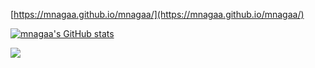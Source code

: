 [https://mnagaa.github.io/mnagaa/](https://mnagaa.github.io/mnagaa/)


[![mnagaa's GitHub stats](https://github-readme-stats.vercel.app/api?username=mnagaa&count_private=true)](https://github.com/anuraghazra/github-readme-stats)


![](https://github-profile-summary-cards.vercel.app/api/cards/profile-details?username=mnagaa&theme=vue)
